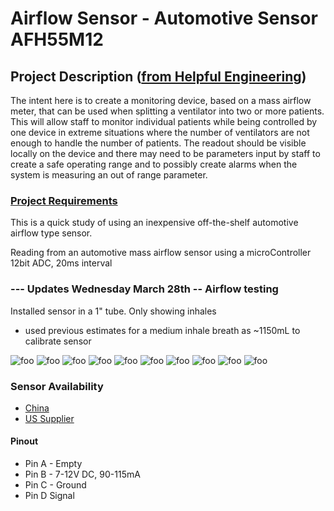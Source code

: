 # Airflow Sensor - Automotive Sensor AFH55M12

## Project Description ([from Helpful Engineering](https://www.helpfulengineering.org/))
The intent here is to create a monitoring device, based on a mass airflow meter, that can be used when splitting a ventilator into two or more patients. This will allow staff to monitor individual patients while being controlled by one device in extreme situations where the number of ventilators are not enough to handle the number of patients. The readout should be visible locally on the device and there may need to be parameters input by staff to create a safe operating range and to possibly create alarms when the system is measuring an out of range parameter.


### [Project Requirements](https://docs.google.com/document/d/17Ps910A2vRwnM4EM6F-71GNG1XNa0PaeImd53F7428c/edit?usp=sharing)

This is a quick study of using an inexpensive off-the-shelf automotive airflow type sensor.

Reading from an automotive mass airflow sensor using a microController 12bit ADC, 20ms interval

###  --- Updates Wednesday March 28th -- Airflow testing

Installed sensor in a 1" tube. Only showing inhales
- used previous estimates for a medium inhale breath as ~1150mL to calibrate sensor

![foo](https://github.com/hydronics2/COVID-19-Airflow-Sensor-AFH55M12/blob/master/pics/airFlow_graph.PNG)
![foo](https://github.com/hydronics2/COVID-19-Airflow-Sensor-AFH55M12/blob/master/pics/sensor_diagram.PNG)
![foo](https://github.com/hydronics2/COVID-19-Airflow-Sensor-AFH55M12/blob/master/pics/bench_setup1.PNG)
![foo](https://github.com/hydronics2/COVID-19-Airflow-Sensor-AFH55M12/blob/master/pics/bench_setup2.PNG)
![foo](https://github.com/hydronics2/COVID-19-Airflow-Sensor-AFH55M12/blob/master/pics/sensor1.PNG)
![foo](https://github.com/hydronics2/COVID-19-Airflow-Sensor-AFH55M12/blob/master/pics/sensor2.PNG)
![foo](https://github.com/hydronics2/COVID-19-Airflow-Sensor-AFH55M12/blob/master/pics/airflow_sensor_integration.PNG)
![foo](https://github.com/hydronics2/COVID-19-Airflow-Sensor-AFH55M12/blob/master/pics/3dmodel_top.PNG)
![foo](https://github.com/hydronics2/COVID-19-Airflow-Sensor-AFH55M12/blob/master/pics/3dmodel_bottom.PNG)
![foo](https://github.com/hydronics2/COVID-19-Airflow-Sensor-AFH55M12/blob/master/pics/schematic.PNG)

### Sensor Availability
- [China](https://www.aliexpress.com/item/32989444018.html?spm=a2g0o.cart.0.0.74dd3c00g1XL5u&mp=1)
- [US Supplier](https://www.amazon.com/gp/product/B074FZMGWG/ref=ppx_yo_dt_b_asin_title_o00_s00?ie=UTF8&psc=1)

#### Pinout
- Pin A - Empty
- Pin B - 7-12V DC, 90-115mA
- Pin C - Ground
- Pin D Signal
